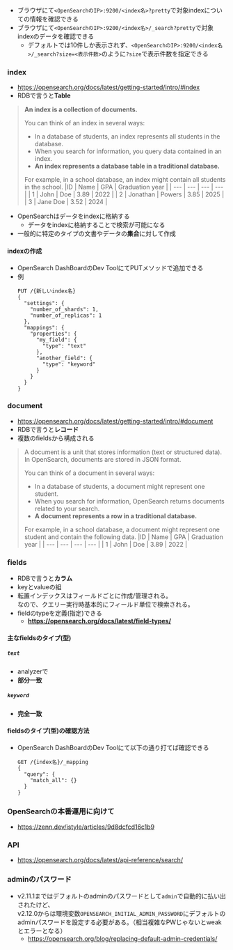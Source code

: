 - ブラウザにて`<OpenSearchのIP>:9200/<index名>?pretty`で対象indexについての情報を確認できる
- ブラウザにて`<OpenSearchのIP>:9200/<index名>/_search?pretty`で対象indexのデータを確認できる
  - デフォルトでは10件しか表示されず、`<OpenSearchのIP>:9200/<index名>/_search?size=<表示件数>`のように`?size`で表示件数を指定できる

### index
- https://opensearch.org/docs/latest/getting-started/intro/#index
- RDBで言うと**Table**
> **An index is a collection of documents.**
>
> You can think of an index in several ways:
>
> - In a database of students, an index represents all students in the database.
> - When you search for information, you query data contained in an index.
> - **An index represents a database table in a traditional database.**
>
>For example, in a school database, an index might contain all students in the school.
> |ID |	Name | GPA | Graduation year |
> | --- | --- | --- | --- |
> | 1	| John | Doe | 3.89 | 2022 |
> | 2 | Jonathan | Powers | 3.85 | 2025 |
> | 3	| Jane Doe | 3.52 | 2024 |
- OpenSearchはデータをindexに格納する
  - データをindexに格納することで検索が可能になる
- 一般的に特定のタイプの文書やデータの**集合**に対して作成

#### indexの作成
- OpenSearch DashBoardのDev ToolにてPUTメソッドで追加できる
- 例  
  ```shell
  PUT /{新しいindex名}
  {
    "settings": {
      "number_of_shards": 1,
      "number_of_replicas": 1
    },
    "mappings": {
      "properties": {
        "my_field": {
          "type": "text"
        },
        "another_field": {
          "type": "keyword"
        }
      }
    }
  }
  ```

### document
- https://opensearch.org/docs/latest/getting-started/intro/#document
- RDBで言うと**レコード**
- 複数のfieldsから構成される
> A document is a unit that stores information (text or structured data). In OpenSearch, documents are stored in JSON format.
> 
> You can think of a document in several ways:
> - In a database of students, a document might represent one student.
> - When you search for information, OpenSearch returns documents related to your search.
> - **A document represents a row in a traditional database.**
>
> For example, in a school database, a document might represent one student and contain the following data.
> |ID |	Name | GPA | Graduation year |
> | --- | --- | --- | --- |
> | 1	| John | Doe | 3.89 | 2022 |

### fields
- RDBで言うと**カラム**
- keyとvalueの組
- 転置インデックスはフィールドごとに作成/管理される。  
  なので、クエリー実行時基本的にフィールド単位で検索される。
- fieldのtypeを定義(指定)できる
  - **https://opensearch.org/docs/latest/field-types/**
#### 主なfieldsのタイプ(型)
##### `text`
- analyzerで
- **部分一致**

##### `keyword`
- **完全一致**

#### fieldsのタイプ(型)の確認方法
- OpenSearch DashBoardのDev Toolにて以下の通り打てば確認できる  
  ```shell
  GET /{index名}/_mapping
  {
    "query": {
      "match_all": {}
    }
  }
  ```

### OpenSearchの本番運用に向けて
- https://zenn.dev/istyle/articles/9d8dcfcd16c1b9

### API
- https://opensearch.org/docs/latest/api-reference/search/

### adminのパスワード
- v2.11.1まではデフォルトのadminのパスワードとして`admin`で自動的に払い出されたけど、  
  v2.12.0からは環境変数`OPENSEARCH_INITIAL_ADMIN_PASSWORD`にデフォルトのadminパスワードを設定する必要がある。（相当複雑なPWじゃないとweakとエラーとなる）
  - https://opensearch.org/blog/replacing-default-admin-credentials/